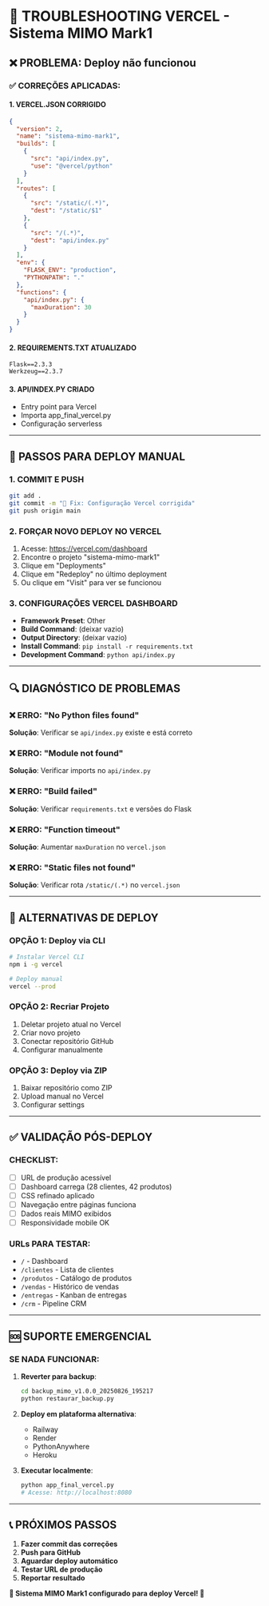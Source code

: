 # 🔧 TROUBLESHOOTING VERCEL - Sistema MIMO Mark1

## **❌ PROBLEMA: Deploy não funcionou**

### **✅ CORREÇÕES APLICADAS:**

#### **1. VERCEL.JSON CORRIGIDO**
```json
{
  "version": 2,
  "name": "sistema-mimo-mark1",
  "builds": [
    {
      "src": "api/index.py",
      "use": "@vercel/python"
    }
  ],
  "routes": [
    {
      "src": "/static/(.*)",
      "dest": "/static/$1"
    },
    {
      "src": "/(.*)",
      "dest": "api/index.py"
    }
  ],
  "env": {
    "FLASK_ENV": "production",
    "PYTHONPATH": "."
  },
  "functions": {
    "api/index.py": {
      "maxDuration": 30
    }
  }
}
```

#### **2. REQUIREMENTS.TXT ATUALIZADO**
```
Flask==2.3.3
Werkzeug==2.3.7
```

#### **3. API/INDEX.PY CRIADO**
- Entry point para Vercel
- Importa app_final_vercel.py
- Configuração serverless

---

## **🚀 PASSOS PARA DEPLOY MANUAL**

### **1. COMMIT E PUSH**
```bash
git add .
git commit -m "🔧 Fix: Configuração Vercel corrigida"
git push origin main
```

### **2. FORÇAR NOVO DEPLOY NO VERCEL**
1. Acesse: https://vercel.com/dashboard
2. Encontre o projeto "sistema-mimo-mark1"
3. Clique em "Deployments"
4. Clique em "Redeploy" no último deployment
5. Ou clique em "Visit" para ver se funcionou

### **3. CONFIGURAÇÕES VERCEL DASHBOARD**
- **Framework Preset**: Other
- **Build Command**: (deixar vazio)
- **Output Directory**: (deixar vazio)
- **Install Command**: `pip install -r requirements.txt`
- **Development Command**: `python api/index.py`

---

## **🔍 DIAGNÓSTICO DE PROBLEMAS**

### **❌ ERRO: "No Python files found"**
**Solução**: Verificar se `api/index.py` existe e está correto

### **❌ ERRO: "Module not found"**
**Solução**: Verificar imports no `api/index.py`

### **❌ ERRO: "Build failed"**
**Solução**: Verificar `requirements.txt` e versões do Flask

### **❌ ERRO: "Function timeout"**
**Solução**: Aumentar `maxDuration` no `vercel.json`

### **❌ ERRO: "Static files not found"**
**Solução**: Verificar rota `/static/(.*)` no `vercel.json`

---

## **🔄 ALTERNATIVAS DE DEPLOY**

### **OPÇÃO 1: Deploy via CLI**
```bash
# Instalar Vercel CLI
npm i -g vercel

# Deploy manual
vercel --prod
```

### **OPÇÃO 2: Recriar Projeto**
1. Deletar projeto atual no Vercel
2. Criar novo projeto
3. Conectar repositório GitHub
4. Configurar manualmente

### **OPÇÃO 3: Deploy via ZIP**
1. Baixar repositório como ZIP
2. Upload manual no Vercel
3. Configurar settings

---

## **✅ VALIDAÇÃO PÓS-DEPLOY**

### **CHECKLIST:**
- [ ] URL de produção acessível
- [ ] Dashboard carrega (28 clientes, 42 produtos)
- [ ] CSS refinado aplicado
- [ ] Navegação entre páginas funciona
- [ ] Dados reais MIMO exibidos
- [ ] Responsividade mobile OK

### **URLs PARA TESTAR:**
- `/` - Dashboard
- `/clientes` - Lista de clientes
- `/produtos` - Catálogo de produtos
- `/vendas` - Histórico de vendas
- `/entregas` - Kanban de entregas
- `/crm` - Pipeline CRM

---

## **🆘 SUPORTE EMERGENCIAL**

### **SE NADA FUNCIONAR:**
1. **Reverter para backup**:
   ```bash
   cd backup_mimo_v1.0.0_20250826_195217
   python restaurar_backup.py
   ```

2. **Deploy em plataforma alternativa**:
   - Railway
   - Render
   - PythonAnywhere
   - Heroku

3. **Executar localmente**:
   ```bash
   python app_final_vercel.py
   # Acesse: http://localhost:8080
   ```

---

## **📞 PRÓXIMOS PASSOS**

1. **Fazer commit das correções**
2. **Push para GitHub**
3. **Aguardar deploy automático**
4. **Testar URL de produção**
5. **Reportar resultado**

**🎯 Sistema MIMO Mark1 configurado para deploy Vercel! 🚀**
